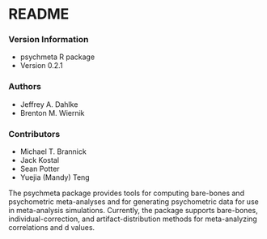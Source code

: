# README #

### Version Information ###
* psychmeta R package
* Version 0.2.1

### Authors ###
* Jeffrey A. Dahlke
* Brenton M. Wiernik

### Contributors ###
* Michael T. Brannick
* Jack Kostal
* Sean Potter
* Yuejia (Mandy) Teng

The psychmeta package provides tools for computing bare-bones and psychometric meta-analyses and for generating psychometric data for use in meta-analysis simulations. Currently, the package supports bare-bones, individual-correction, and artifact-distribution methods for meta-analyzing correlations and d values.
